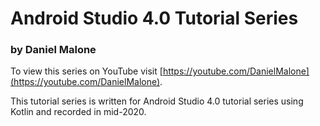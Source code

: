 # Android Studio 4.0 Tutorial Series

### by Daniel Malone

To view this series on YouTube visit [https://youtube.com/DanielMalone](https://youtube.com/DanielMalone).

This tutorial series is written for Android Studio 4.0 tutorial series using Kotlin and recorded in mid-2020.